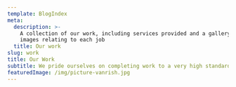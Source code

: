 ```yaml
---
template: BlogIndex
meta:
  description: >-
    A collection of our work, including services provided and a gallery of
    images relating to each job
  title: Our work
slug: work
title: Our Work
subtitle: We pride ourselves on completing work to a very high standard
featuredImage: /img/picture-vanrish.jpg
---
```


